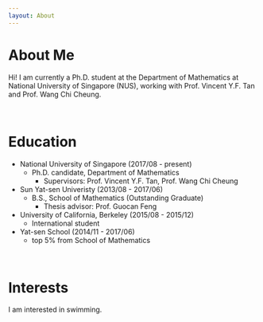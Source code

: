 ```yaml
---
layout: About
---
```


# About Me
Hi! I am currently a Ph.D. student at the Department of Mathematics at National University of Singapore (NUS), working with Prof. Vincent Y.F. Tan and Prof. Wang Chi Cheung.
<!---There is no specific format here. You can fill out the form you want.  
For example, you might want to write a brief introduction about your self, experience, interests, publications, and other information.  
I wrote "about me", "career", and "interests" on this page as an example.  
--->

<br/>

# Education
* National University of Singapore (2017/08 - present)
  * Ph.D. candidate, Department of Mathematics
    * Supervisors: Prof. Vincent Y.F. Tan, Prof. Wang Chi Cheung 
* Sun Yat-sen Univeristy (2013/08 - 2017/06)
  * B.S., School of Mathematics (Outstanding Graduate)
    * Thesis advisor: Prof. Guocan Feng
* University of California, Berkeley (2015/08 - 2015/12)
  * International student
* Yat-sen School (2014/11 - 2017/06)
  * top 5% from School of Mathematics


  
<!---# Career
* Second Company (2012/01 ~ )
  * Web Application Firewall
    * Developed TCP network acceleration module.
    * Developde Application User Interface.
* First Company (2011/01 ~ 2011/12)
  * VPN Development Company
  * Team Leader of VPN Development Div.
--->
<br/>

# Interests
I am interested in swimming.
<!---I am interested in technology trends.  
I'm not afraid to learn languages, but I enjoy using Python.  
I like to automate and reduce annoying things.  
--->
